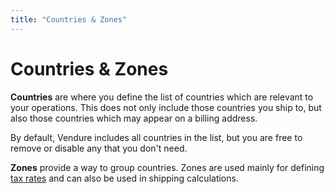 ```yaml
---
title: "Countries & Zones"
---
```


# Countries & Zones

**Countries** are where you define the list of countries which are relevant to your operations. This does not only include those countries you ship to, but also those countries which may appear on a billing address.

By default, Vendure includes all countries in the list, but you are free to remove or disable any that you don't need.

**Zones** provide a way to group countries. Zones are used mainly for defining [tax rates](/user-guide/settings/taxes) and can also be used in shipping calculations.

